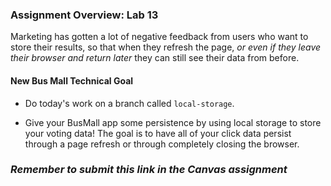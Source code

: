 ### Assignment Overview: Lab 13

Marketing has gotten a lot of negative feedback from users who want to store their results, so that when they refresh the page, *or even if they leave their browser and return later* they can still see their data from before.

#### New Bus Mall Technical Goal

- Do today's work on a branch called `local-storage`.

- Give your BusMall app some persistence by using local storage to store your voting data! The goal is to have all of your click data persist through a page refresh or through completely closing the browser.

### *Remember to submit this link in the Canvas assignment*
